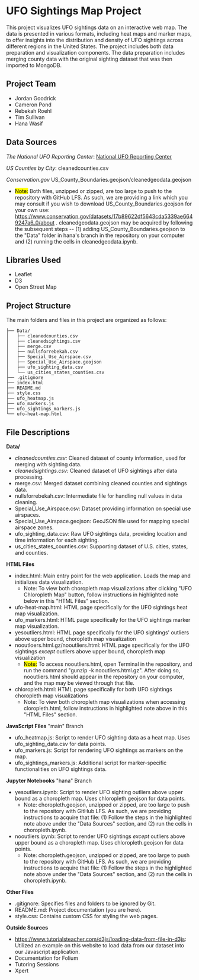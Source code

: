 # UFO Sightings Map Project
This project visualizes UFO sightings data on an interactive web map. The data is presented in various formats, including heat maps and marker maps, to offer insights into the distribution and density of UFO sightings across different regions in the United States. The project includes both data preparation and visualization components.  The data preparation includes merging county data with the original sighting dataset that was then imported to MongoDB.

## Project Team 
- Jordan Goodrick
- Cameron Pond
- Rebekah Roehl
- Tim Sullivan
- Hana Wasif

## Data Sources 

*The National UFO Reporting Center*: [National UFO Reporting Center](https://nuforc.org/)

*US Counties by City*:  cleanedcounties.csv

*Conservation.gov* US_County_Boundaries.geojson/cleanedgeodata.geojson
- <mark>Note:</mark> Both files, unzipped or zipped, are too large to push to the repository with GitHub LFS. As such, we are providing a link which you may consult if you wish to download US_County_Boundaries.geojson for your own use: https://www.conservation.gov/datasets/17b89622df5643cda5339ae6649247a6_0/about . cleanedgeodata.geojson may be acquired by following the subsequent steps -- (1) adding US_County_Boundaries.geojson to the "Data" folder in hana's branch in the repository on your computer and (2) running the cells in cleanedgeodata.ipynb.

## Libraries Used 
- Leaflet
- D3
- Open Street Map



## Project Structure
The main folders and files in this project are organized as follows:

```plaintext
├── Data/
│   ├── cleanedcounties.csv
│   ├── cleanedsightings.csv
│   ├── merge.csv
│   ├── nullsforrebekah.csv
│   ├── Special_Use_Airspace.csv
│   ├── Special_Use_Airspace.geojson
│   ├── ufo_sighting_data.csv
│   └── us_cities_states_counties.csv
├── .gitignore
├── index.html
├── README.md
├── style.css
├── ufo_heatmap.js
├── ufo_markers.js
├── ufo_sightings_markers.js
└── ufo-heat-map.html
```

## File Descriptions
**Data/**
- *cleanedcounties.csv:* Cleaned dataset of county information, used for merging with sighting data.
- *cleanedsightings.csv:* Cleaned dataset of UFO sightings after data processing.
- merge.csv: Merged dataset combining cleaned counties and sightings data.
- nullsforrebekah.csv: Intermediate file for handling null values in data cleaning.
- Special_Use_Airspace.csv: Dataset providing information on special use airspaces.
- Special_Use_Airspace.geojson: GeoJSON file used for mapping special airspace zones.
- ufo_sighting_data.csv: Raw UFO sightings data, providing location and time information for each sighting.
- us_cities_states_counties.csv: Supporting dataset of U.S. cities, states, and counties.

**HTML Files**
- index.html: Main entry point for the web application. Loads the map and initializes data visualization.
  - Note: To view both choropleth map visualizations after clicking "UFO Chloropleth Map" button, follow instructions in highlighted note below in this "HTML Files" section.
- ufo-heat-map.html: HTML page specifically for the UFO sightings heat map visualization.
- ufo_markers.html:  HTML page specifically for the UFO sightings marker map visualization.
- yesoutliers.html: HTML page specifically for the UFO sightings' outliers above upper bound, choropleth map visualization
- nooutloers.html.gz/nooutliers.html: HTML page specifically for the UFO sightings <em>except</em> outliers above upper bound, choropleth map visualization
  - <mark>Note:</mark> To access nooutliers.html, open Terminal in the repository, and run the command "gunzip -k nooutliers.html.gz". After doing so, nooutliers.html should appear in the repository on your computer, and the map may be viewed through that file.
- chloropleth.html: HTML page specifically for both UFO sightings choropleth map visualizations
  - Note: To view both choropleth map visualizations when accessing cloropleth.html, follow instructions in highlighted note above in this "HTML Files" section.

**JavaScript Files**
"main" Branch
- ufo_heatmap.js: Script to render UFO sighting data as a heat map. Uses ufo_sighting_data.csv for data points.
- ufo_markers.js: Script for rendering UFO sightings as markers on the map.
- ufo_sightings_markers.js: Additional script for marker-specific functionalities on UFO sightings data.

**Jupyter Notebooks**
"hana" Branch
- yesoutliers.ipynb: Script to render UFO sighting outliers above upper bound as a choropleth map. Uses chloropleth.geojson for data points.
  - Note: choropleth.geojson, unzipped or zipped, are too large to push to the repository with GitHub LFS. As such, we are providing instructions to acquire that file: (1) Follow the steps in the highlighted note above under the "Data Sources" section, and (2) run the cells in choropleth.ipynb.
- nooutliers.ipynb: Script to render UFO sightings <em>except</em> outliers above upper bound as a choropleth map. Uses chloropleth.geojson for data points.
  - Note: choropleth.geojson, unzipped or zipped, are too large to push to the repository with GitHub LFS. As such, we are providing instructions to acquire that file: (1) Follow the steps in the highlighted note above under the "Data Sources" section, and (2) run the cells in choropleth.ipynb.

**Other Files**
- .gitignore: Specifies files and folders to be ignored by Git.
- README.md: Project documentation (you are here).
- style.css: Contains custom CSS for styling the web pages.

**Outside Sources**
- https://www.tutorialsteacher.com/d3js/loading-data-from-file-in-d3js: Utilized an example on this website to load data from our dataset into our Javascript application.
- Documentation for Folium
- Tutoring Sessions
- Xpert
